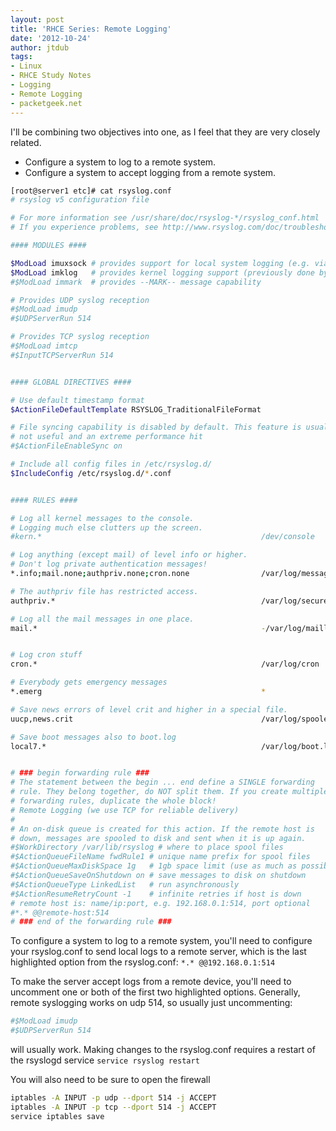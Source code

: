 ```yaml
---
layout: post
title: 'RHCE Series: Remote Logging'
date: '2012-10-24'
author: jtdub
tags:
- Linux
- RHCE Study Notes
- Logging
- Remote Logging
- packetgeek.net
---
```


I'll be combining two objectives into one, as I feel that they are very closely related.

* Configure a system to log to a remote system.
* Configure a system to accept logging from a remote system.

```bash
[root@server1 etc]# cat rsyslog.conf 
# rsyslog v5 configuration file

# For more information see /usr/share/doc/rsyslog-*/rsyslog_conf.html
# If you experience problems, see http://www.rsyslog.com/doc/troubleshoot.html

#### MODULES ####

$ModLoad imuxsock # provides support for local system logging (e.g. via logger command)
$ModLoad imklog   # provides kernel logging support (previously done by rklogd)
#$ModLoad immark  # provides --MARK-- message capability

# Provides UDP syslog reception
#$ModLoad imudp
#$UDPServerRun 514

# Provides TCP syslog reception
#$ModLoad imtcp
#$InputTCPServerRun 514


#### GLOBAL DIRECTIVES ####

# Use default timestamp format
$ActionFileDefaultTemplate RSYSLOG_TraditionalFileFormat

# File syncing capability is disabled by default. This feature is usually not required,
# not useful and an extreme performance hit
#$ActionFileEnableSync on

# Include all config files in /etc/rsyslog.d/
$IncludeConfig /etc/rsyslog.d/*.conf


#### RULES ####

# Log all kernel messages to the console.
# Logging much else clutters up the screen.
#kern.*                                                 /dev/console

# Log anything (except mail) of level info or higher.
# Don't log private authentication messages!
*.info;mail.none;authpriv.none;cron.none                /var/log/messages

# The authpriv file has restricted access.
authpriv.*                                              /var/log/secure

# Log all the mail messages in one place.
mail.*                                                  -/var/log/maillog


# Log cron stuff
cron.*                                                  /var/log/cron

# Everybody gets emergency messages
*.emerg                                                 *

# Save news errors of level crit and higher in a special file.
uucp,news.crit                                          /var/log/spooler

# Save boot messages also to boot.log
local7.*                                                /var/log/boot.log


# ### begin forwarding rule ###
# The statement between the begin ... end define a SINGLE forwarding
# rule. They belong together, do NOT split them. If you create multiple
# forwarding rules, duplicate the whole block!
# Remote Logging (we use TCP for reliable delivery)
#
# An on-disk queue is created for this action. If the remote host is
# down, messages are spooled to disk and sent when it is up again.
#$WorkDirectory /var/lib/rsyslog # where to place spool files
#$ActionQueueFileName fwdRule1 # unique name prefix for spool files
#$ActionQueueMaxDiskSpace 1g   # 1gb space limit (use as much as possible)
#$ActionQueueSaveOnShutdown on # save messages to disk on shutdown
#$ActionQueueType LinkedList   # run asynchronously
#$ActionResumeRetryCount -1    # infinite retries if host is down
# remote host is: name/ip:port, e.g. 192.168.0.1:514, port optional
#*.* @@remote-host:514
# ### end of the forwarding rule ###
```

To configure a system to log to a remote system, you'll need to configure your rsyslog.conf to send local logs to a remote server, which is the last highlighted option from the rsyslog.conf: `*.* @@192.168.0.1:514`

To make the server accept logs from a remote device, you'll need to uncomment one or both of the first two highlighted options. Generally, remote syslogging works on udp 514, so usually just uncommenting:

```bash
#$ModLoad imudp
#$UDPServerRun 514
```

will usually work. Making changes to the rsyslog.conf requires a restart of the rsyslogd service `service rsyslog restart`

You will also need to be sure to open the firewall 

```bash
iptables -A INPUT -p udp --dport 514 -j ACCEPT
iptables -A INPUT -p tcp --dport 514 -j ACCEPT
service iptables save
```
